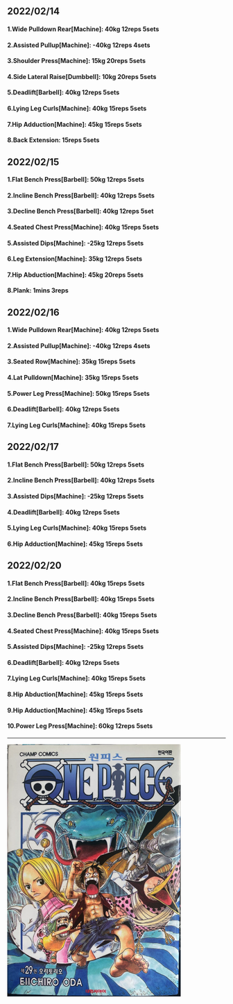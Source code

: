 ## 2022/02/14
#### 1.Wide Pulldown Rear\[Machine\]: 40kg 12reps 5sets
#### 2.Assisted Pullup\[Machine\]: -40kg 12reps 4sets
#### 3.Shoulder Press\[Machine\]: 15kg 20reps 5sets
#### 4.Side Lateral Raise\[Dumbbell\]: 10kg 20reps 5sets
#### 5.Deadlift\[Barbell\]: 40kg 12reps 5sets
#### 6.Lying Leg Curls\[Machine\]: 40kg 15reps 5sets
#### 7.Hip Adduction\[Machine\]: 45kg 15reps 5sets
#### 8.Back Extension: 15reps 5sets

## 2022/02/15
#### 1.Flat Bench Press\[Barbell\]: 50kg 12reps 5sets 
#### 2.Incline Bench Press\[Barbell\]: 40kg 12reps 5sets 
#### 3.Decline Bench Press\[Barbell\]: 40kg 12reps 5set
#### 4.Seated Chest Press\[Machine\]: 40kg 15reps 5sets
#### 5.Assisted Dips\[Machine\]: -25kg 12reps 5sets
#### 6.Leg Extension\[Machine]: 35kg 12reps 5sets
#### 7.Hip Abduction\[Machine\]: 45kg 20reps 5sets
#### 8.Plank: 1mins 3reps

## 2022/02/16
#### 1.Wide Pulldown Rear\[Machine\]: 40kg 12reps 5sets
#### 2.Assisted Pullup\[Machine\]: -40kg 12reps 4sets
#### 3.Seated Row\[Machine]: 35kg 15reps 5sets
#### 4.Lat Pulldown\[Machine\]: 35kg 15reps 5sets
#### 5.Power Leg Press\[Machine\]: 50kg 15reps 5sets
#### 6.Deadlift\[Barbell\]: 40kg 12reps 5sets
#### 7.Lying Leg Curls\[Machine\]: 40kg 15reps 5sets

## 2022/02/17
#### 1.Flat Bench Press\[Barbell\]: 50kg 12reps 5sets 
#### 2.Incline Bench Press\[Barbell\]: 40kg 12reps 5sets 
#### 3.Assisted Dips\[Machine\]: -25kg 12reps 5sets
#### 4.Deadlift\[Barbell\]: 40kg 12reps 5sets
#### 5.Lying Leg Curls\[Machine\]: 40kg 15reps 5sets
#### 6.Hip Adduction\[Machine\]: 45kg 15reps 5sets

## 2022/02/20
#### 1.Flat Bench Press\[Barbell\]: 40kg 15reps 5sets 
#### 2.Incline Bench Press\[Barbell\]: 40kg 15reps 5sets
#### 3.Decline Bench Press\[Barbell\]: 40kg 15reps 5sets
#### 4.Seated Chest Press\[Machine\]: 40kg 15reps 5sets
#### 5.Assisted Dips\[Machine\]: -25kg 12reps 5sets
#### 6.Deadlift\[Barbell\]: 40kg 12reps 5sets
#### 7.Lying Leg Curls\[Machine\]: 40kg 15reps 5sets
#### 8.Hip Abduction\[Machine\]: 45kg 15reps 5sets
#### 9.Hip Adduction\[Machine\]: 45kg 15reps 5sets
#### 10.Power Leg Press\[Machine\]: 60kg 12reps 5sets

---

<img src='./_resources/__029.png' width='400px' />

